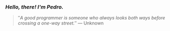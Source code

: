 ### *Hello, there! I'm Pedro.*
> ″*A good programmer is someone who always looks both ways before crossing a one-way street.*″
 — Unknown
